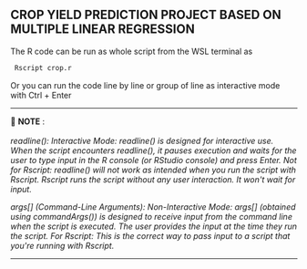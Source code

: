 ## CROP YIELD PREDICTION PROJECT BASED ON MULTIPLE LINEAR REGRESSION





The R code can be run as whole script from the WSL terminal as
```bash
 Rscript crop.r
```

Or you can run the code line by line or group of line as interactive mode with Ctrl + Enter



----
:memo: **NOTE** :</br>
</br>
<i>readline():
Interactive Mode: readline() is designed for interactive use. When the script encounters readline(), it pauses execution and waits for the user to type input in the R console (or RStudio console) and press Enter.
Not for Rscript: readline() will not work as intended when you run the script with Rscript. Rscript runs the script without any user interaction. It won't wait for input.

args[] (Command-Line Arguments):
Non-Interactive Mode: args[] (obtained using commandArgs()) is designed to receive input from the command line when the script is executed. The user provides the input at the time they run the script.
For Rscript: This is the correct way to pass input to a script that you're running with Rscript.</i>

---
